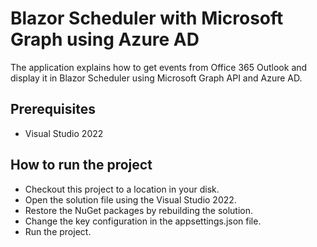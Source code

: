 # Blazor Scheduler with Microsoft Graph using Azure AD

The application explains how to get events from Office 365 Outlook and display it in Blazor Scheduler using Microsoft Graph API and Azure AD.

## Prerequisites

* Visual Studio 2022

## How to run the project

* Checkout this project to a location in your disk.
* Open the solution file using the Visual Studio 2022.
* Restore the NuGet packages by rebuilding the solution.
* Change the key configuration in the appsettings.json file.
* Run the project.
